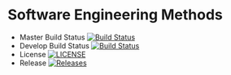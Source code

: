 # Software Engineering Methods

- Master Build Status [![Build Status](https://travis-ci.org/AyeMyatEaindray/sem.svg?branch=master)](https://travis-ci.org/AyeMyatEaindray/sem)
- Develop Build Status [![Build Status](https://travis-ci.org/AyeMyatEaindray/sem.svg?branch=develop)](https://travis-ci.org/AyeMyatEaindray/sem)
- License [![LICENSE](https://img.shields.io/github/license/AyeMyatEaindray/sem.svg?style=flat-square)](https://github.com/AyeMyatEaindray/sem/blob/master/LICENSE)
- Release [![Releases](https://img.shields.io/github/release/AyeMyatEaindray/sem/all.svg?style=flat-square)](https://github.com/AyeMyatEaindray/sem/releases)